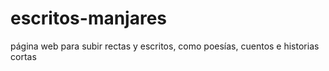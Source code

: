 # escritos-manjares
página web para subir rectas y escritos, como poesías, cuentos e historias cortas
